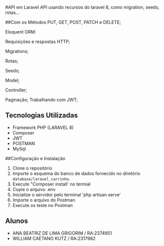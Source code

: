 #API em Laravel
API usando recursos do laravel 8, como migration, seeds, rotas...

##Com os Métodos
PUT, GET, POST, PATCH e DELETE;

Eloquent ORM:

Requisições e respostas HTTP;

Migrations;

Rotas;

Seeds;

Model;

Controller;

Paginação;
Trabalhando com JWT;

## Tecnologias Utilizadas

- Framework PHP (LARAVEL 8)
- Composer
- JWT
- POSTMAN
- MySql

##Configuração e Instalação

1. Clone o repositório
2. Importe o esquema do banco de dados fornecido no diretório `database/laravel_carrinho`.
3. Execute "Composer install' no termial
4. Copie o arquivo .env
5. Inicialize o servidor pelo terminal 'php artisan serve'
6. Importe o arquivo do Postman
7. Execute os teste no Postman

## Alunos
- ANA BEATRIZ DE LIMA GRIGORIM / RA:2374951
- WILLIAM CAETANO KUTZ / RA:2317982


